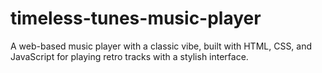 # timeless-tunes-music-player
A web-based music player with a classic vibe, built with HTML, CSS, and JavaScript for playing retro tracks with a stylish interface.

